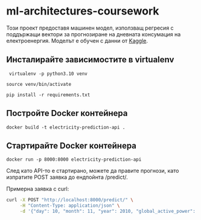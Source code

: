 # ml-architectures-coursework

Този проект предоставя машинен модел,
използващ регресия с поддържащи вектори за прогнозиране
на дневната консумация на електроенергия. 
Моделът е обучен с данни от [Kaggle](https://www.kaggle.com/datasets/uciml/electric-power-consumption-data-set).

## Инсталирайте зависимостите в virtualenv

``` virtualenv -p python3.10 venv```

```source venv/bin/activate```

```pip install -r requirements.txt```   


## Постройте Docker контейнера

```docker build -t electricity-prediction-api .```

## Стартирайте Docker контейнера

```docker run -p 8000:8000 electricity-prediction-api```    

След като API-то е стартирано, можете да правите прогнози,
като изпратите POST заявка до ендпойнта /predict/.

Примерна заявка с curl:

```bash
curl -X POST "http://localhost:8000/predict/" \
     -H "Content-Type: application/json" \
     -d '{"day": 10, "month": 11, "year": 2010, "global_active_power": 2.070}'